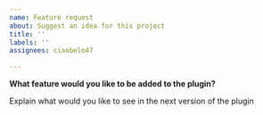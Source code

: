 ```yaml
---
name: Feature request
about: Suggest an idea for this project
title: ''
labels: ''
assignees: ciaobelo47

---
```


**What feature would you like to be added to the plugin?**

Explain what would you like to see in the next version of the plugin
